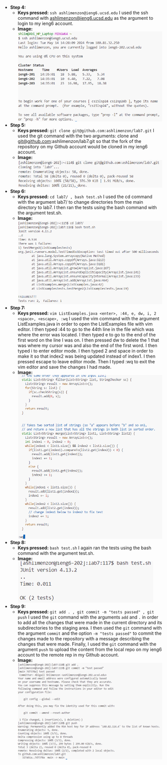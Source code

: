 * **Step 4:**
  * **Keys pressed:** `ssh ashlimenzon@ieng6.ucsd.edu` I used the ssh command with ashlimenzon@ieng6.ucsd.edu as the argument to login to my ieng6 account.
  * **Image:** ![Image](step4.png)
* **Step 5:**
  * **Keys pressed:** `git clone git@github.com:ashlimenzon/lab7.git` I used the git command with the two arguments: clone and git@github.com:ashlimenzon/lab7.git so that the fork of the repository on my Github account would be cloned in my ieng6 account.
  * **Image:** ![Image](step5.png)
* **Step 6:** 
  * **Keys pressed:** `cd lab7/ , bash test.sh` I used the cd command with the argument lab7/ to change directories from the main directory to lab7. I then ran the tests using the bash command with the argument test.sh.
  * **Image:** ![Image](step6.png)
* **Step 7:**
  * **Keys pressed:** `vim ListExamples.java <enter>, :44, e, dw, i, 2 <space>, <escape>, :wq` I used the vim command with the argument ListExamples.java in order to open the ListExamples file with vim editor. I then typed :44 to go to the 44th line in the file which was where the error was located. I then typed e to go to the end of the first word on the line I was on. I then pressed dw to delete the 1 that was where my cursor was and also the end of the first word. I then typed i to enter editor mode. I then typed 2 and space in order to make it so that index2 was being updated instead of index1. I then pressed escape to leave editor mode. Then I typed :wq to exit the vim editor and save the changes I had made.
  * **Image:** ![Image](step7.png)
* **Step 8:**
  * **Keys pressed:** `bash test.sh` I again ran the tests using the bash command with the argument test.sh.
  * **Image:** ![Image](step8.png)
* **Step 9:**
  * **Keys pressed:** `git add . , git commit -m "tests passed" , git push` I used the `git` command with the arguments `add` and `.` in order to add all the changes that were made in the current directory and its subdirectories to the staging area. I then used the `git` command with the argument `commit` and the option `-m "tests passed"` to commit the changes made to the repository with a message describing the changes that were made. Finally, I used the `git` command with the argument `push` to upload the content from the local repo on my ieng6 account to the remote rep in my Github account.
  * **Image:** ![Image](step9.png)
